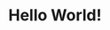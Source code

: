 <html lang="de">
  <head>
    <meta charset="UTF-8">
    <meta name="viewport" content="width=device-width, initial-scale=1.0">
    <title>Outside the Rabbit Hole</title>
  </head>
  <body>
    <h1>Hello World!</h1>
  </body>
</html>
